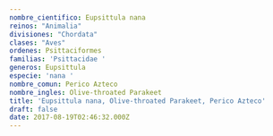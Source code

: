 ```yaml
---
nombre_cientifico: Eupsittula nana
reinos: "Animalia"
divisiones: "Chordata"
clases: "Aves"
ordenes: Psittaciformes
familias: 'Psittacidae '
generos: Eupsittula
especie: 'nana '
nombre_comun: Perico Azteco
nombre_ingles: Olive-throated Parakeet
title: 'Eupsittula nana, Olive-throated Parakeet, Perico Azteco'
draft: false
date: 2017-08-19T02:46:32.000Z
---
```


